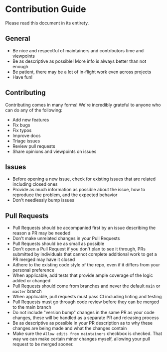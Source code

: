 # Contribution Guide

Please read this document in its entirety.

## General

* Be nice and respectful of maintainers and contributors time and viewpoints
* Be as descriptive as possible! More info is always better than not enough
* Be patient, there may be a lot of in-flight work even across projects
* Have fun!

## Contributing

Contributing comes in many forms! We're incredibly grateful to anyone who can do any of the following:

* Add new features
* Fix bugs
* Fix typos
* Improve docs
* Triage issues
* Review pull requests
* Share opinions and viewpoints on issues

## Issues

* Before opening a new issue, check for existing issues that are related including closed ones
* Provide as much information as possible about the issue, how to reproduce the problem, and the expected behavior
* Don't needlessly bump issues

## Pull Requests

* Pull Requests should be accompanied first by an issue describing the reason a PR may be needed
* Don't make unrelated changes in your Pull Requests
* Pull Requests should be as small as possible
* Don't open a Pull Request if you don't plan to see it through, PRs submitted by individuals that cannot complete additional work to get a PR merged may have it closed
* Adhere to the existing code style of the repo, even if it differs from your personal preference
* When applicable, add tests that provide ample coverage of the logic added or changed
* Pull Requests should come from branches and never the default `main` or `master` branch
* When applicable, pull requests must pass CI including linting and testing
* Pull Requests must go through code review before they can be merged to the main branch
* Do not include "version bump" changes in the same PR as your code changes, these will be handled as a separate PR and releasing process
* Be as descriptive as possible in your PR description as to why these changes are being made and what the changes contain
* Make sure the `Allow edits from maintainers` checkbox is checked. That way we can make certain minor changes myself, allowing your pull request to be merged sooner.
